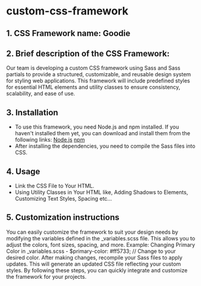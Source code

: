 # custom-css-framework

## 1. CSS Framework name: Goodie

## 2. Brief description of the CSS Framework:

Our team is developing a custom CSS framework using Sass and Sass partials to provide a structured, customizable, and reusable design system for styling web applications. This framework will include predefined styles for essential HTML elements and utility classes to ensure consistency, scalability, and ease of use.

## 3. Installation

- To use this framework, you need Node.js and npm installed. If you haven't installed them yet, you can download and install them from the following links: [Node.js](https://nodejs.org/)
  [npm](https://www.npmjs.com/)
- After installing the dependencies, you need to compile the Sass files into CSS.

## 4. Usage

- Link the CSS File to Your HTML.
- Using Utility Classes in Your HTML like, Adding Shadows to Elements, Customizing Text Styles, Spacing etc...

## 5. Customization instructions

You can easily customize the framework to suit your design needs by modifying the variables defined in the \_variables.scss file. This allows you to adjust the colors, font sizes, spacing, and more. Example: Changing Primary Color in _variables.scss -  $primary-color: #ff5733; // Change to your desired color. After making changes, recompile your Sass files to apply updates. This will generate an updated CSS file reflecting your custom styles. By following these steps, you can quickly integrate and customize the framework for your projects.
